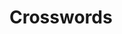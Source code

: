 
# Crosswords


<div id="all-crosswords"></div>
<!-- <div class="container">

<div class="puzzle">

</div>
<h2>Across</h2>
<ol>
    <li>Across ere that has something to do with clues.</li>
    <li>Across ere that has something to do with clues.</li>
    <li>Across ere that has something to do with clues.</li>
    <li>Across ere that has something to do with clues.</li>
    <li>Across ere that has something to do with clues.</li>
    <li>Across ere that has something to do with clues.</li>
    <li>Across ere that has something to do with clues.</li>
    <li>Across ere that has something to do with clues.</li>
    <li>Across ere that has something to do with clues.</li>
    <li>Across ere that has something to do with clues.</li>
    <li>Across ere that has something to do with clues.</li>
</ol>

<h2>Down</h2>
<ol>
    <li>Down that has something to do with clues.</li>
    <li>Down that has something to do with clues.</li>
    <li>Down that has something to do with clues.</li>
    <li>Down that has something to do with clues.</li>
    <li>Down that has something to do with clues.</li>
    <li>Down that has something to do with clues.</li>
    <li>Down that has something to do with clues.</li>
    <li>Down that has something to do with clues.</li>
    <li>Down that has something to do with clues.</li>
    <li>Down that has something to do with clues.</li>
    <li>Down that has something to do with clues.</li>
</ol>
</div>
<br>
<div class="container">

<div class="puzzle">

</div>
<h2>Across</h2>
<ol>
    <li>Across ere that has something to do with clues.</li>
    <li>Across ere that has something to do with clues.</li>
    <li>Across ere that has something to do with clues.</li>
    <li>Across ere that has something to do with clues.</li>
    <li>Across ere that has something to do with clues.</li>
    <li>Across ere that has something to do with clues.</li>
    <li>Across ere that has something to do with clues.</li>
    <li>Across ere that has something to do with clues.</li>
    <li>Across ere that has something to do with clues.</li>
    <li>Across ere that has something to do with clues.</li>
    <li>Across ere that has something to do with clues.</li>
</ol>

<h2>Down</h2>
<ol>
    <li>Down that has something to do with clues.</li>
    <li>Down that has something to do with clues.</li>
    <li>Down that has something to do with clues.</li>
    <li>Down that has something to do with clues.</li>
    <li>Down that has something to do with clues.</li>
    <li>Down that has something to do with clues.</li>
    <li>Down that has something to do with clues.</li>
    <li>Down that has something to do with clues.</li>
    <li>Down that has something to do with clues.</li>
    <li>Down that has something to do with clues.</li>
    <li>Down that has something to do with clues.</li>
</ol>
</div> -->
<style>

.puzzle {
    width: 300px;
    height: 300px;
    background-color: black;
}
.crossword {
    background-color: white;
/*    column-count: 2;*/
    border: 1px solid black;
}
.board {
}
.all-clues {
    background-color: orange;
}
.clue-box {

}
td {
    width: 40px;
    height: 40px;
}
.blocked {
    background-color: black;
}
input {
    width: 40px;
    height: 40px;
    font-size: 30px;
    text-align: center;
    font-weight: bold;
    border: none;
    padding: none;

}
.number {
    position: absolute;
    color: blue;
}
.clue-highlight {
    background-color: lightblue;
}
</style>

<script>

/*
Algorithm for assigning numbers to squares

Start in top left, proceed across each row.
If the square is not part of an existing across, it becomes the start of an across
If the square is not part of an existing down, it becomes the start of a down.

1(a,d) 2(d) 3(d)
4(a)  
5(a)

"part of an existing across" == there exists a white space immediately left
"part of an existing down" == there exists a white space immediately above

add_numbers(grid: bool[][]) -> {
    across: {
        1: [0, 0],
        4: [0, 1],
        5: [0, 2],
    },
    down: {
        1: [0, 0],
        2: [1, 0],
        3: [2, 0],
    }
}

"Please highlight 2 down" -> "starts at [1,0]"

Maybe we want to compute full bounds for each clue.

How do I want to encode a crossword in the densest way possible?

For clicking a clue and highlighting the correct squares:
    We need a mapping from [num][dir] -> [r][c] and then we can
    run across/down from there.
For clicking a square and highlighting the correct clue, this
 is a one to many relationship where a square can be part of
 a down and an across. We can encode by [r][c] -> [across#, down#],
 and then cycle between them on repeated clicks. No state necessary,
  just swap the order of those elements each click.



squareToClues = { "r_c": ["4a", "1d"] }
answerStarts = ["r_c", "r_c"]
For each row r:
    for each col c:
        if isStartOfAnswer(r, c):
            clueNum++
            if isDown:
                starts[clueNum][down] = [(r, c)


*/

function computeClueAssociations(crossword) {
    const board = crossword.board;
    const squareToClues = {};
    const answerStarts = [];

    const isStartOfAcross = (r, c) => c == 0 || board[r][c - 1] == '*';
    const isStartOfDown   = (r, c) => r == 0 || board[r - 1][c] == '*';
    const isStartOfAnswer = (r, c) => {
        return isStartOfAcross(r, c) || isStartOfDown(r, c);
    };

    const addClue = (r, c, clue) => {
        const key = `${r}_${c}`;
        if (key in squareToClues) {
            squareToClues[key].push(clue);
        } else {
            squareToClues[key] = [clue];
        }
    };

    let answerNum = 0;
    for (let r = 0; r < board.length; ++r) {
        for (let c = 0; c < board[r].length; ++c) {
            if (board[r][c] == '*' || !isStartOfAnswer(r, c)) { continue; }
            ++answerNum;
            answerStarts.push(`${r}_${c}`);
            if (isStartOfAcross(r, c)) {
                for (let i = 0; c + i < board[r].length && board[r][c + i] != '*'; ++i) {
                    addClue(r, c + i, `${answerNum}a`);
                }
            }
            if (isStartOfDown(r, c)) {
                for (let i = 0; r + i < board.length && board[r + i][c] != '*'; ++i) {
                    addClue(r + i, c, `${answerNum}d`);
                }
            }
        }
    }
    crossword.squareToClues = squareToClues;
    crossword.answerStarts = answerStarts;
}

// index is [0 .. n]
function renderCrossword(crossword, index) {
    computeClueAssociations(crossword);
    console.log(crossword);
    const div = document.createElement('div');
    div.classList.add('crossword');
    renderBoard(div, crossword, index);
    addCheckRevealButtons(div, crossword.board, index);
    renderClues(div, crossword.clues, index);
    document.getElementById('all-crosswords').appendChild(div);
}

function addCheckRevealButtons(parent, board, index) {
    const check = document.createElement('button');
    check.textContent = 'Check';
    check.onclick = () => { checkCrossword(board, index); };
    parent.appendChild(check);

    const reveal = document.createElement('button');
    reveal.textContent = 'Reveal';
    reveal.onclick = () => { revealCrossword(board, index); };
    parent.appendChild(reveal);
}

function renderClues(parent, clues, index) {
    for (const direction of ['across', 'down']) {
        const clueTitle = document.createElement('h2');
        clueTitle.appendChild(document.createTextNode(
            `${direction[0].toUpperCase()}${direction.substring(1)}`)
        );
        parent.appendChild(clueTitle);
        const ol = document.createElement('ol');
        parent.appendChild(ol);
        for (const [num, phrase] of Object.entries(clues[direction])) {
            const li = document.createElement('li');
            li.id = `clue_${index}_${num}${direction[0]}`;
            li.appendChild(document.createTextNode(`${phrase}`));
            li.value = num;
            ol.appendChild(li);
        }
    }
}

function clearHighlightFromClues(clues, index) {
    for (const direction of ['across', 'down']) {
        for (const num of Object.keys(clues[direction])) {
            document.getElementById(`clue_${index}_${num}${direction[0]}`).classList.remove('clue-highlight');
        }
    }
}

const inputId = (index, row, col) => `input_${index}_${row}_${col}`;

function renderBoard(parent, crossword, index) {
    const board = crossword.board;
    const table = document.createElement('table');
    table.classList.add('board');
    parent.appendChild(table);


    const isStartOfWord = (r, c) => {
        return  r == 0 || c == 0 ||
                board[r - 1][c] == '*' ||
                board[r][c - 1] == '*';
    };

    let i = 1;
    for (let rowIdx = 0; rowIdx < board.length; ++rowIdx) {
        const rowElement = table.insertRow(rowIdx);
        for (let colIdx = 0; colIdx < board[rowIdx].length; ++colIdx) {
            const td = rowElement.insertCell(colIdx);
            if (board[rowIdx][colIdx] == '*') {
                td.className = 'blocked';
            } else {

                if (isStartOfWord(rowIdx, colIdx)) {
                    const number = document.createElement('span');
                    number.classList.add('number');
                    number.appendChild(document.createTextNode(`${i}`));
                    td.appendChild(number);
                    ++i;
                }

                const input = document.createElement('input');
                input.setAttribute('type', 'text');
                input.setAttribute('autocorrect', 'off');
                input.setAttribute('autocapitalize', 'off');
                input.setAttribute('spellcheck', 'false');
                input.maxLength = 1;
                input.id = inputId(index, rowIdx, colIdx);
                input.onchange = (e) => {
                    input.parentElement.style.backgroundColor = 'white';
                };
                input.onfocus = (e) => {
                    console.log('input focus: ' + input.id);
                };
                input.addEventListener('focusout', (e) => {
                    console.log('focus out');
                    clearHighlightFromClues(crossword.clues, index);
                });
                input.onclick = (e) => {
                    clearHighlightFromClues(crossword.clues, index);
                    console.log('input onclick: ' + input.id);
                    for (const clueName of crossword.squareToClues[`${rowIdx}_${colIdx}`]) {
                        console.log(`clue_${index}_${clueName}`);
                        document.getElementById(`clue_${index}_${clueName}`).classList.add('clue-highlight');
                    }
                };
                td.appendChild(input);
            }
        }
    }
}


function checkCrossword(board, index) {
    console.log(`checking board ${board} idx ${index}`);
    for (let rowIdx = 0; rowIdx < board.length; ++rowIdx) {
        for (let colIdx = 0; colIdx < board[rowIdx].length; ++colIdx) {
            if (board[rowIdx][colIdx] != '*') {
                const input = document.getElementById(inputId(index, rowIdx, colIdx));
                if (input.value.toUpperCase() == board[rowIdx][colIdx].toUpperCase()) {
                    input.parentElement.style.backgroundColor = 'green';
                } else {
                    input.parentElement.style.backgroundColor = 'red';
                }
            }
        }
    }
}

function revealCrossword(board, index) {
    console.log(`checking board ${board} idx ${index}`);
    for (let rowIdx = 0; rowIdx < board.length; ++rowIdx) {
        for (let colIdx = 0; colIdx < board[rowIdx].length; ++colIdx) {
            if (board[rowIdx][colIdx] != '*') {
                const input = document.getElementById(inputId(index, rowIdx, colIdx));
                input.value = board[rowIdx][colIdx];
                input.parentElement.style.backgroundColor = 'brown';
                input.disabled = true;
            }
        }
    }
}


const crosswords = [
// {
//     board: [
//         ['*', 'a', 'b', 'r'],
//         ['c', 'p', '*', 'q'],
//         ['e', 'f', 'r', '*'],
//     ],
//     clues: {
//         across: {
//             1: 'First two letters',
//             4: 'Third letter',
//             5: 'Fourth letter',
//             6: 'E and F'
//         },
//         down: {
//             1: 'First letter',
//             2: 'B for brian',
//             3: 'hol up',
//             4: 'another one',
//             7: 'final one'
//         }
//     }
// },
{
    board: [
        ['a', 's', 'p', '*'],
        ['r', 'o', 'a', 'm'],
        ['m', 'a', 'r', 'e'],
        ['*', 'p', 'e', 't'],
    ],
    clues: {
        across: {
            1: 'Venomous snake',
            4: 'Travel freely',
            6: 'Stallion\'s mate',
            7: 'You do this to 7 across'
        },
        down: {
            1: 'To render explosive',
            2: 'Bacteria\'s bane',
            3: 'Reduce by slivers',
            5: 'Well __, an archaic greeting',
        }
    }
}];

for (let i = 0; i < crosswords.length; ++i) {
    renderCrossword(crosswords[i], i);
}


/*
const table = document.getElementById('crossword');

for (let rowIdx = 0; rowIdx < crossword.board.length; rowIdx++) {
    const rowElement = table.insertRow(rowIdx);
    for (let colIdx = 0; colIdx < crossword.board[rowIdx].length; colIdx++) {
        const square = rowElement.insertCell(colIdx);
        const number = document.createElement('span');
        number.innerHTML = rowIdx;
        number.className = 'number';
        square.appendChild(number);
        square.appendChild(document.createTextNode(crossword.board[rowIdx][colIdx]));
    }
}

const writeClues = (direction) => {
    for (const [num, phrase] of Object.entries(crossword.clues[direction])) {
        console.log(`${num}${direction}: ${phrase}`)
    }
};

writeClues('down');
writeClues('across');
*/
</script>
